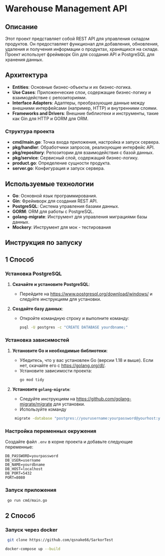 # Warehouse Management API

## Описание

Этот проект представляет собой REST API для управления складом продуктов. Он предоставляет функционал для добавления, обновления, удаления и получения информации о продуктах, хранящихся на складе. Проект использует фреймворк Gin для создания API и PostgreSQL для хранения данных.

## Архитектура


- **Entities**: Основные бизнес-объекты и их бизнес-логика.
- **Use Cases**: Приложенческие слои, содержащие бизнес-логику и взаимодействие с репозиториями.
- **Interface Adapters**: Адаптеры, преобразующие данные между внешними интерфейсами (например, HTTP) и внутренними слоями.
- **Frameworks and Drivers**: Внешние библиотеки и инструменты, такие как Gin для HTTP и GORM для ORM.

### Структура проекта

- **cmd/main.go**: Точка входа приложения, настройка и запуск сервера.
- **pkg/handler**: Обработчики запросов, реализующие интерфейс API.
- **pkg/repository**: Репозитории для взаимодействия с базой данных.
- **pkg/service**: Сервисный слой, содержащий бизнес-логику.
- **product.go**: Определение сущности продукта.
- **server.go**: Конфигурация и запуск сервера.

## Используемые технологии

- **Go**: Основной язык программирования.
- **Gin**: Фреймворк для создания REST API.
- **PostgreSQL**: Система управления базами данных.
- **GORM**: ORM для работы с PostgreSQL.
- **golang-migrate**: Инструмент для управления миграциями базы данных.
- **Mockery**: Инструмент для мок - тестирования

## Инструкция по запуску

## 1 Способ

### Установка PostgreSQL

1. **Скачайте и установите PostgreSQL**:
   - Перейдите на https://www.postgresql.org/download/windows/ и следуйте инструкциям для установки.

2. **Создайте базу данных**:
   - Откройте командную строку и выполните команду:
     ```bash
     psql -U postgres -c "CREATE DATABASE yourdbname;"
     ```

### Установка зависимостей

1. **Установите Go и необходимые библиотеки**:
   - Убедитесь, что у вас установлен Go (версии 1.18 и выше). Если нет, скачайте его с https://golang.org/dl/.
   - Установите зависимости проекта:
     ```bash
     go mod tidy
     ```

2. **Установите `golang-migrate`**:
   - Следуйте инструкциям на https://github.com/golang-migrate/migrate для установки.
   - Используйте команду
   ```bash
    migrate -database "postgres://yourusername:yourpassword@yourhost:yourport/yourdbname?sslmode=disable" -path db/migrations up
    ```
### Настройка переменных окружения

Создайте файл `.env` в корне проекта и добавьте следующие переменные:

```dotenv
DB_PASSWORD=yourpassword
DB_USER=username
DB_NAME=yourdbname
DB_HOST=localhost
DB_PORT=5432
PORT=8080
```

### Запуск приложения

   ```bash
    go run cmd/main.go
   ```

## 2 Способ

### Запуск через docker
  ```bash
   git clone https://github.com/qsnake66/SarkorTest
   ```

   ```bash
   docker-compose up --build
   ```









